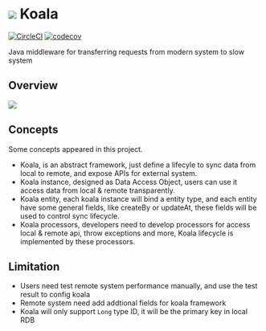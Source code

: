 # ![](https://res.cloudinary.com/digf90pwi/image/upload/c_scale,h_30/v1525442687/icons8-koala-filled-100_ootlj9.png) Koala 

[![CircleCI](https://circleci.com/gh/Soontao/Koala/tree/master.svg?style=shield)](https://circleci.com/gh/Soontao/Koala/tree/master) [![codecov](https://codecov.io/gh/Soontao/Koala/branch/master/graph/badge.svg)](https://codecov.io/gh/Soontao/Koala)

Java middleware for transferring requests from modern system to slow system

## Overview

![](https://on-img.com/chart_image/5b38cd62e4b045a5a30e4f48.png)

## Concepts

Some concepts appeared in this project.

* Koala, is an abstract framework, just define a lifecyle to sync data from local to remote, and expose APIs for external system.
* Koala instance, designed as Data Access Object, users can use it access data from local & remote transparently.
* Koala entity, each koala instance will bind a entity type, and each entity have some general fields, like createBy or updateAt, these fields will be used to control sync lifecycle.
* Koala processors, developers need to develop processors for access local & remote api, throw exceptions and more, Koala lifecycle is implemented by these processors.

## Limitation

* Users need test remote system performance manually, and use the test result to config koala
* Remote system need add addtional fields for koala framework
* Koala will only support `Long` type ID, it will be the primary key in local RDB



